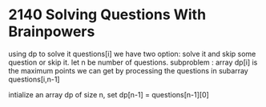 # 2140 Solving Questions With Brainpowers

using dp to solve it
questions[i] we have two option: solve it and skip some question or skip it.
let n be number of questions.
subproblem : array dp[i] is the maximum points we can get by processing the questions in subarray
questions[i,n-1]

intialize an array dp of size n, set dp[n-1] = questions[n-1][0]

